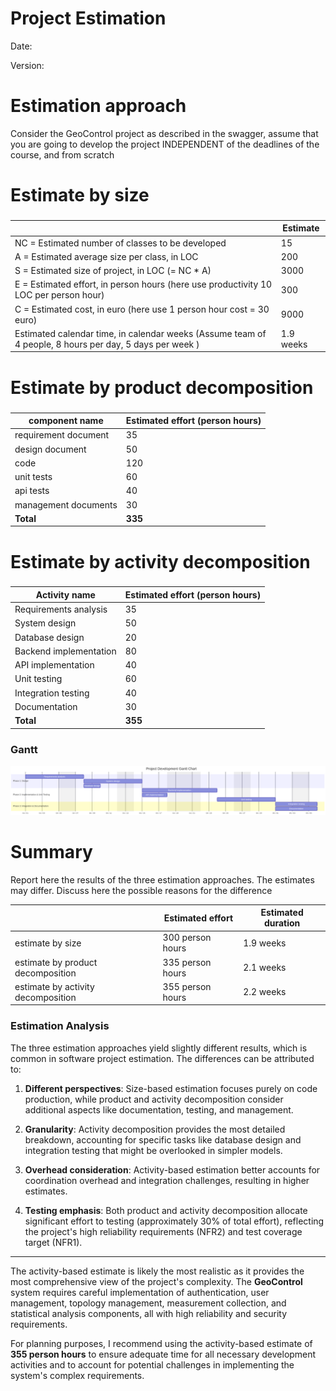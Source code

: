 # Project Estimation

Date:

Version:

# Estimation approach

Consider the GeoControl project as described in the swagger, assume that you are going to develop the project INDEPENDENT of the deadlines of the course, and from scratch

# Estimate by size

###

|                                                                                                         | Estimate |
| ------------------------------------------------------------------------------------------------------- | -------- |
| NC = Estimated number of classes to be developed                                                        |15|
| A = Estimated average size per class, in LOC                                                            |200      |
| S = Estimated size of project, in LOC (= NC \* A)                                                       |3000          |
| E = Estimated effort, in person hours (here use productivity 10 LOC per person hour)                    |     300     |
| C = Estimated cost, in euro (here use 1 person hour cost = 30 euro)                                     |9000          |
| Estimated calendar time, in calendar weeks (Assume team of 4 people, 8 hours per day, 5 days per week ) |1.9 weeks          |

# Estimate by product decomposition

###

| component name       | Estimated effort (person hours) |
| -------------------- | ------------------------------- |
| requirement document |             35                    |
| design document      |             50                   |
| code                 |             120                   |
| unit tests           |             60                   |
| api tests            |             40                    |
| management documents |             30                    |
| **Total**            |            **335**                |

# Estimate by activity decomposition

###


| Activity name         | Estimated effort (person hours) |
|-----------------------|----------------------------------|
| Requirements analysis | 35                               |
| System design         | 50                               |
| Database design       | 20                               |
| Backend implementation| 80                               |
| API implementation    | 40                               |
| Unit testing          | 60                               |
| Integration testing   | 40                               |
| Documentation         | 30                               |
| **Total**             | **355**                          |

### Gantt
![Gantt](../images/gantt.png)

# Summary

Report here the results of the three estimation approaches. The estimates may differ. Discuss here the possible reasons for the difference

|                                    | Estimated effort | Estimated duration |
| ---------------------------------- | ---------------- | ------------------ |
| estimate by size                   |    300 person hours              | 1.9 weeks |
| estimate by product decomposition  |    335 person hours              | 2.1 weeks |
| estimate by activity decomposition |    355 person hours              | 2.2 weeks |

### Estimation Analysis

The three estimation approaches yield slightly different results, which is common in software project estimation. The differences can be attributed to:

1. **Different perspectives**: Size-based estimation focuses purely on code production, while product and activity decomposition consider additional aspects like documentation, testing, and management.

2. **Granularity**: Activity decomposition provides the most detailed breakdown, accounting for specific tasks like database design and integration testing that might be overlooked in simpler models.

3. **Overhead consideration**: Activity-based estimation better accounts for coordination overhead and integration challenges, resulting in higher estimates.

4. **Testing emphasis**: Both product and activity decomposition allocate significant effort to testing (approximately 30% of total effort), reflecting the project's high reliability requirements (NFR2) and test coverage target (NFR1).

---

The activity-based estimate is likely the most realistic as it provides the most comprehensive view of the project's complexity. The **GeoControl** system requires careful implementation of authentication, user management, topology management, measurement collection, and statistical analysis components, all with high reliability and security requirements.

For planning purposes, I recommend using the activity-based estimate of **355 person hours** to ensure adequate time for all necessary development activities and to account for potential challenges in implementing the system's complex requirements.

